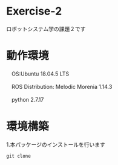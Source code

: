 # Exercise-2
 ロボットシステム学の課題２です
 
# 動作環境
　OS:Ubuntu 18.04.5 LTS
 
　ROS Distribution: Melodic Morenia 1.14.3
 
　python 2.7.17
 
# 環境構築
1.本パッケージのインストールを行います
```cd ~/catkin_ws/src
git clone 
